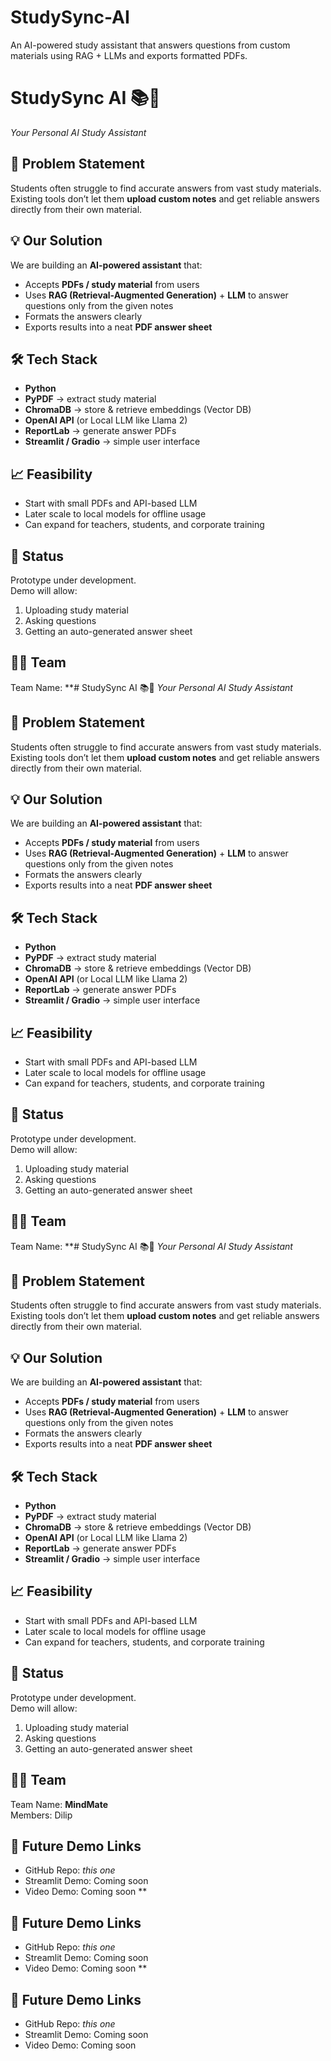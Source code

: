 # StudySync-AI
An AI-powered study assistant that answers questions from custom materials using RAG + LLMs and exports formatted PDFs.

# StudySync AI 📚🤖
*Your Personal AI Study Assistant*

## 🚀 Problem Statement
Students often struggle to find accurate answers from vast study materials.  
Existing tools don’t let them **upload custom notes** and get reliable answers directly from their own material.

## 💡 Our Solution
We are building an **AI-powered assistant** that:
- Accepts **PDFs / study material** from users
- Uses **RAG (Retrieval-Augmented Generation)** + **LLM** to answer questions only from the given notes
- Formats the answers clearly
- Exports results into a neat **PDF answer sheet**

## 🛠️ Tech Stack
- **Python**
- **PyPDF** → extract study material  
- **ChromaDB** → store & retrieve embeddings (Vector DB)  
- **OpenAI API** (or Local LLM like Llama 2)  
- **ReportLab** → generate answer PDFs  
- **Streamlit / Gradio** → simple user interface

## 📈 Feasibility
- Start with small PDFs and API-based LLM  
- Later scale to local models for offline usage  
- Can expand for teachers, students, and corporate training

## 🎯 Status
Prototype under development.  
Demo will allow:
1. Uploading study material
2. Asking questions
3. Getting an auto-generated answer sheet

## 👨‍💻 Team
Team Name: **# StudySync AI 📚🤖
*Your Personal AI Study Assistant*

## 🚀 Problem Statement
Students often struggle to find accurate answers from vast study materials.  
Existing tools don’t let them **upload custom notes** and get reliable answers directly from their own material.

## 💡 Our Solution
We are building an **AI-powered assistant** that:
- Accepts **PDFs / study material** from users
- Uses **RAG (Retrieval-Augmented Generation)** + **LLM** to answer questions only from the given notes
- Formats the answers clearly
- Exports results into a neat **PDF answer sheet**

## 🛠️ Tech Stack
- **Python**
- **PyPDF** → extract study material  
- **ChromaDB** → store & retrieve embeddings (Vector DB)  
- **OpenAI API** (or Local LLM like Llama 2)  
- **ReportLab** → generate answer PDFs  
- **Streamlit / Gradio** → simple user interface

## 📈 Feasibility
- Start with small PDFs and API-based LLM  
- Later scale to local models for offline usage  
- Can expand for teachers, students, and corporate training

## 🎯 Status
Prototype under development.  
Demo will allow:
1. Uploading study material
2. Asking questions
3. Getting an auto-generated answer sheet

## 👨‍💻 Team
Team Name: **# StudySync AI 📚🤖
*Your Personal AI Study Assistant*

## 🚀 Problem Statement
Students often struggle to find accurate answers from vast study materials.  
Existing tools don’t let them **upload custom notes** and get reliable answers directly from their own material.

## 💡 Our Solution
We are building an **AI-powered assistant** that:
- Accepts **PDFs / study material** from users
- Uses **RAG (Retrieval-Augmented Generation)** + **LLM** to answer questions only from the given notes
- Formats the answers clearly
- Exports results into a neat **PDF answer sheet**

## 🛠️ Tech Stack
- **Python**
- **PyPDF** → extract study material  
- **ChromaDB** → store & retrieve embeddings (Vector DB)  
- **OpenAI API** (or Local LLM like Llama 2)  
- **ReportLab** → generate answer PDFs  
- **Streamlit / Gradio** → simple user interface

## 📈 Feasibility
- Start with small PDFs and API-based LLM  
- Later scale to local models for offline usage  
- Can expand for teachers, students, and corporate training

## 🎯 Status
Prototype under development.  
Demo will allow:
1. Uploading study material
2. Asking questions
3. Getting an auto-generated answer sheet

## 👨‍💻 Team
Team Name: **MindMate**  
Members: Dilip

## 🔗 Future Demo Links
- GitHub Repo: *this one*  
- Streamlit Demo: Coming soon
- Video Demo: Coming soon
**  


## 🔗 Future Demo Links
- GitHub Repo: *this one*  
- Streamlit Demo: Coming soon
- Video Demo: Coming soon
**  


## 🔗 Future Demo Links
- GitHub Repo: *this one*  
- Streamlit Demo: Coming soon
- Video Demo: Coming soon

